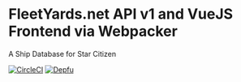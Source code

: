 # FleetYards.net API v1 and VueJS Frontend via Webpacker

A Ship Database for Star Citizen

[![CircleCI](https://circleci.com/gh/fleetyards/fleetyards/tree/main.svg?style=svg)](https://circleci.com/gh/fleetyards/fleetyards/tree/main) [![Depfu](https://badges.depfu.com/badges/6bd2aaec84d0fb22bd1fb30d0b810ee2/status.svg)](https://depfu.com)
